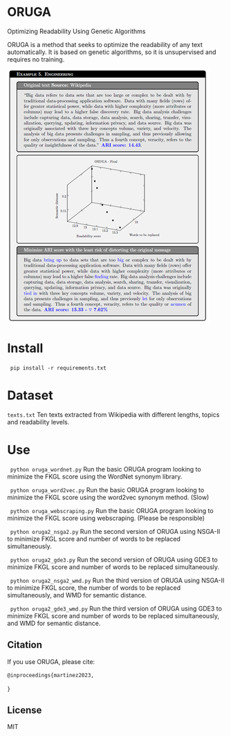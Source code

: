 # ORUGA
Optimizing Readability Using Genetic Algorithms
 
ORUGA is a method that seeks to optimize the readability of any text automatically. It is based on genetic algorithms, so it is unsupervised and requires no training.

![Example](example.png)

# Install
``` pip install -r requirements.txt```

# Dataset
```texts.txt```
Ten texts extracted from Wikipedia with different lengths, topics and readability levels.

# Use
``` python oruga_wordnet.py```
Run the basic ORUGA program looking to minimize the FKGL score using the WordNet synonym library.

``` python oruga_word2vec.py```
Run the basic ORUGA program looking to minimize the FKGL score using the word2vec synonym method. (Slow)

``` python oruga_webscraping.py```
Run the basic ORUGA program looking to minimize the FKGL score using webscraping. (Please be responsible)

``` python oruga2_nsga2.py```
Run the second version of ORUGA using NSGA-II to minimize FKGL score and number of words to be replaced simultaneously.

``` python oruga2_gde3.py```
Run the second version of ORUGA using GDE3 to minimize FKGL score and number of words to be replaced simultaneously.

``` python oruga2_nsga2_wmd.py```
Run the third version of ORUGA using NSGA-II to minimize FKGL score, the number of words to be replaced simultaneously, and WMD for semantic distance.

``` python oruga2_gde3_wmd.py```
Run the third version of ORUGA using GDE3 to minimize FKGL score and number of words to be replaced simultaneously, and WMD for semantic distance.
 
## Citation
If you use ORUGA, please cite:

```
@inproceedings{martinez2023,

}

```
  
## License
MIT